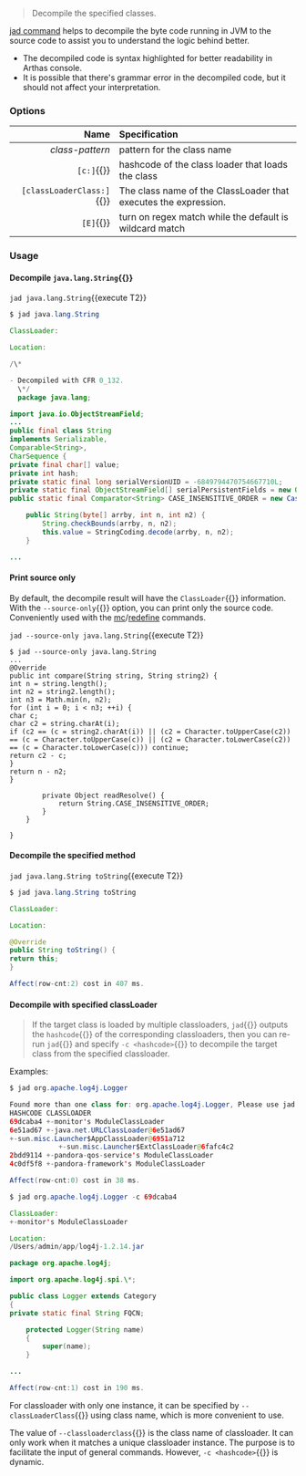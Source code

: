 > Decompile the specified classes.

[jad command](https://arthas.aliyun.com/en/doc/jad.html) helps to decompile the byte code running in JVM to the source code to assist you to understand the logic behind better.

- The decompiled code is syntax highlighted for better readability in Arthas console.
- It is possible that there's grammar error in the decompiled code, but it should not affect your interpretation.

### Options

|                      Name | Specification                                                   |
| ------------------------: | :-------------------------------------------------------------- |
|           _class-pattern_ | pattern for the class name                                      |
|                `[c:]`{{}} | hashcode of the class loader that loads the class               |
| `[classLoaderClass:]`{{}} | The class name of the ClassLoader that executes the expression. |
|                 `[E]`{{}} | turn on regex match while the default is wildcard match         |

### Usage

#### Decompile `java.lang.String`{{}}

`jad java.lang.String`{{execute T2}}

```java
$ jad java.lang.String

ClassLoader:

Location:

/\*

- Decompiled with CFR 0_132.
  \*/
  package java.lang;

import java.io.ObjectStreamField;
...
public final class String
implements Serializable,
Comparable<String>,
CharSequence {
private final char[] value;
private int hash;
private static final long serialVersionUID = -6849794470754667710L;
private static final ObjectStreamField[] serialPersistentFields = new ObjectStreamField[0];
public static final Comparator<String> CASE_INSENSITIVE_ORDER = new CaseInsensitiveComparator();

    public String(byte[] arrby, int n, int n2) {
        String.checkBounds(arrby, n, n2);
        this.value = StringCoding.decode(arrby, n, n2);
    }

...
```

#### Print source only

By default, the decompile result will have the `ClassLoader`{{}} information. With the `--source-only`{{}} option, you can print only the source code. Conveniently used with the [mc](mc.md)/[redefine](redefine.md) commands.

`jad --source-only java.lang.String`{{execute T2}}

```
$ jad --source-only java.lang.String
...
@Override
public int compare(String string, String string2) {
int n = string.length();
int n2 = string2.length();
int n3 = Math.min(n, n2);
for (int i = 0; i < n3; ++i) {
char c;
char c2 = string.charAt(i);
if (c2 == (c = string2.charAt(i)) || (c2 = Character.toUpperCase(c2)) == (c = Character.toUpperCase(c)) || (c2 = Character.toLowerCase(c2)) == (c = Character.toLowerCase(c))) continue;
return c2 - c;
}
return n - n2;
}

        private Object readResolve() {
            return String.CASE_INSENSITIVE_ORDER;
        }
    }

}
```

#### Decompile the specified method

`jad java.lang.String toString`{{execute T2}}

```java
$ jad java.lang.String toString

ClassLoader:

Location:

@Override
public String toString() {
return this;
}

Affect(row-cnt:2) cost in 407 ms.
```

#### Decompile with specified classLoader

> If the target class is loaded by multiple classloaders, `jad`{{}} outputs the `hashcode`{{}} of the corresponding classloaders, then you can re-run `jad`{{}} and specify `-c <hashcode>`{{}} to decompile the target class from the specified classloader.

Examples:

```java
$ jad org.apache.log4j.Logger

Found more than one class for: org.apache.log4j.Logger, Please use jad -c hashcode org.apache.log4j.Logger
HASHCODE CLASSLOADER
69dcaba4 +-monitor's ModuleClassLoader
6e51ad67 +-java.net.URLClassLoader@6e51ad67
+-sun.misc.Launcher$AppClassLoader@6951a712
            +-sun.misc.Launcher$ExtClassLoader@6fafc4c2
2bdd9114 +-pandora-qos-service's ModuleClassLoader
4c0df5f8 +-pandora-framework's ModuleClassLoader

Affect(row-cnt:0) cost in 38 ms.
```

```java
$ jad org.apache.log4j.Logger -c 69dcaba4

ClassLoader:
+-monitor's ModuleClassLoader

Location:
/Users/admin/app/log4j-1.2.14.jar

package org.apache.log4j;

import org.apache.log4j.spi.\*;

public class Logger extends Category
{
private static final String FQCN;

    protected Logger(String name)
    {
        super(name);
    }

...

Affect(row-cnt:1) cost in 190 ms.
```

For classloader with only one instance, it can be specified by `--classLoaderClass`{{}} using class name, which is more convenient to use.

The value of `--classloaderclass`{{}} is the class name of classloader. It can only work when it matches a unique classloader instance. The purpose is to facilitate the input of general commands. However, `-c <hashcode>`{{}} is dynamic.
